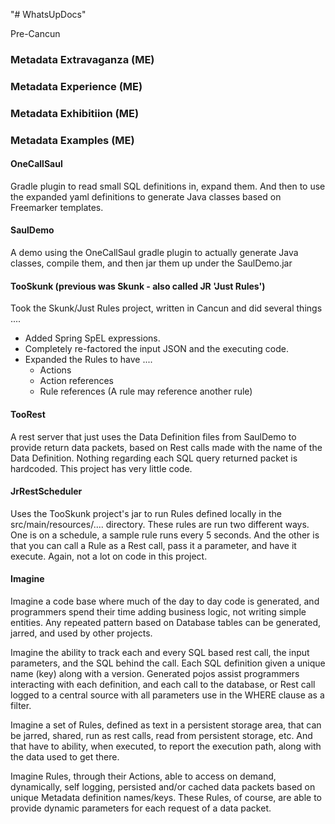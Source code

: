 "# WhatsUpDocs" 

Pre-Cancun

### Metadata Extravaganza (ME)
### Metadata Experience (ME)
### Metadata Exhibitiion (ME)
### Metadata Examples (ME)


#### OneCallSaul

Gradle plugin to read small SQL definitions in, expand them.  And then to
 use the expanded yaml definitions to generate Java classes based on Freemarker
 templates.

#### SaulDemo

 A demo using the OneCallSaul gradle plugin to actually generate
   Java classes, compile them, and then jar them up under the
   SaulDemo.jar

#### TooSkunk (previous was Skunk - also called JR 'Just Rules')

Took the Skunk/Just Rules project, written in Cancun and did several things ....
* Added Spring SpEL expressions.
* Completely re-factored the input JSON and the executing code.
* Expanded the Rules to have ....
    * Actions
    * Action references
    * Rule references (A rule may reference another rule)

#### TooRest

A rest server that just uses the Data Definition files from SaulDemo
to provide return data packets, based on Rest calls made with the
name of the Data Definition.  Nothing regarding each SQL query returned packet
is hardcoded.  This project has very little code.

#### JrRestScheduler

Uses the TooSkunk project's jar to run Rules defined locally in the src/main/resources/....
  directory.  These rules are run two different ways.  One is on a schedule, a sample rule runs
  every 5 seconds.  And the other is that you can call a Rule as a Rest call, pass it a
  parameter, and have it execute.  Again, not a lot on code in this project.


#### Imagine

 Imagine a code base where much of the day to day code is generated, and programmers
 spend their time adding business logic, not writing simple entities.  Any repeated pattern
 based on Database tables can be generated, jarred, and used by other projects.

 Imagine the ability to track each and every SQL based rest call, the input parameters, and the
 SQL behind the call.  Each SQL definition given a unique name (key) along with a version.  Generated
 pojos assist programmers interacting with each definition, and each call to the database, or Rest
 call logged to a central source with all parameters use in the WHERE clause as a filter.

 Imagine a set of Rules, defined as text in a persistent storage area, that can be jarred, shared,
 run as rest calls, read from persistent storage, etc.  And that have to ability, when executed, to
 report the execution path, along with the data used to get there.

 Imagine Rules, through their Actions, able to access on demand, dynamically, self logging, persisted and/or
 cached data packets based on unique Metadata definition names/keys.  These Rules, of course, are able
 to provide dynamic parameters for each request of a data packet.
